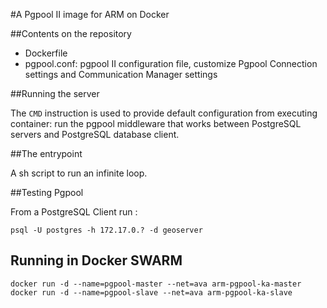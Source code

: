 #A Pgpool II image for ARM on Docker

##Contents on the repository

- Dockerfile
- pgpool.conf: pgpool II configuration file, customize Pgpool Connection settings and Communication Manager settings

##Running the server

The `CMD` instruction is used to provide default configuration from executing container: run the pgpool middleware that works between PostgreSQL servers and PostgreSQL database client.

##The entrypoint

A sh script to run an infinite loop.

##Testing Pgpool

From a PostgreSQL Client run :

    psql -U postgres -h 172.17.0.? -d geoserver

## Running in Docker SWARM

    docker run -d --name=pgpool-master --net=ava arm-pgpool-ka-master
    docker run -d --name=pgpool-slave --net=ava arm-pgpool-ka-slave
